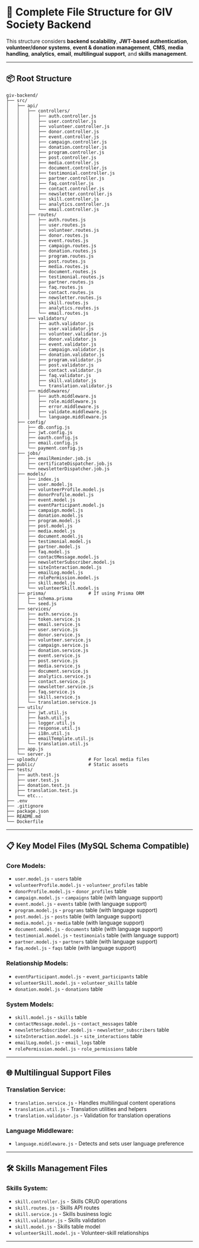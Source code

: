 # 🧱 Complete File Structure for GIV Society Backend

This structure considers **backend scalability**, **JWT-based authentication**, **volunteer/donor systems**, **event & donation management**, **CMS**, **media handling**, **analytics**, **email**, **multilingual support**, and **skills management**.

---

## 📦 Root Structure

```
giv-backend/
├── src/
│   ├── api/
│   │   ├── controllers/
│   │   │   ├── auth.controller.js
│   │   │   ├── user.controller.js
│   │   │   ├── volunteer.controller.js
│   │   │   ├── donor.controller.js
│   │   │   ├── event.controller.js
│   │   │   ├── campaign.controller.js
│   │   │   ├── donation.controller.js
│   │   │   ├── program.controller.js
│   │   │   ├── post.controller.js
│   │   │   ├── media.controller.js
│   │   │   ├── document.controller.js
│   │   │   ├── testimonial.controller.js
│   │   │   ├── partner.controller.js
│   │   │   ├── faq.controller.js
│   │   │   ├── contact.controller.js
│   │   │   ├── newsletter.controller.js
│   │   │   ├── skill.controller.js
│   │   │   ├── analytics.controller.js
│   │   │   └── email.controller.js
│   │   ├── routes/
│   │   │   ├── auth.routes.js
│   │   │   ├── user.routes.js
│   │   │   ├── volunteer.routes.js
│   │   │   ├── donor.routes.js
│   │   │   ├── event.routes.js
│   │   │   ├── campaign.routes.js
│   │   │   ├── donation.routes.js
│   │   │   ├── program.routes.js
│   │   │   ├── post.routes.js
│   │   │   ├── media.routes.js
│   │   │   ├── document.routes.js
│   │   │   ├── testimonial.routes.js
│   │   │   ├── partner.routes.js
│   │   │   ├── faq.routes.js
│   │   │   ├── contact.routes.js
│   │   │   ├── newsletter.routes.js
│   │   │   ├── skill.routes.js
│   │   │   ├── analytics.routes.js
│   │   │   └── email.routes.js
│   │   ├── validators/
│   │   │   ├── auth.validator.js
│   │   │   ├── user.validator.js
│   │   │   ├── volunteer.validator.js
│   │   │   ├── donor.validator.js
│   │   │   ├── event.validator.js
│   │   │   ├── campaign.validator.js
│   │   │   ├── donation.validator.js
│   │   │   ├── program.validator.js
│   │   │   ├── post.validator.js
│   │   │   ├── contact.validator.js
│   │   │   ├── faq.validator.js
│   │   │   ├── skill.validator.js
│   │   │   └── translation.validator.js
│   │   ├── middlewares/
│   │   │   ├── auth.middleware.js
│   │   │   ├── role.middleware.js
│   │   │   ├── error.middleware.js
│   │   │   ├── validate.middleware.js
│   │   │   └── language.middleware.js
│   ├── config/
│   │   ├── db.config.js
│   │   ├── jwt.config.js
│   │   ├── oauth.config.js
│   │   ├── email.config.js
│   │   └── payment.config.js
│   ├── jobs/
│   │   ├── emailReminder.job.js
│   │   ├── certificateDispatcher.job.js
│   │   └── newsletterDispatcher.job.js
│   ├── models/
│   │   ├── index.js
│   │   ├── user.model.js
│   │   ├── volunteerProfile.model.js
│   │   ├── donorProfile.model.js
│   │   ├── event.model.js
│   │   ├── eventParticipant.model.js
│   │   ├── campaign.model.js
│   │   ├── donation.model.js
│   │   ├── program.model.js
│   │   ├── post.model.js
│   │   ├── media.model.js
│   │   ├── document.model.js
│   │   ├── testimonial.model.js
│   │   ├── partner.model.js
│   │   ├── faq.model.js
│   │   ├── contactMessage.model.js
│   │   ├── newsletterSubscriber.model.js
│   │   ├── siteInteraction.model.js
│   │   ├── emailLog.model.js
│   │   ├── rolePermission.model.js
│   │   ├── skill.model.js
│   │   └── volunteerSkill.model.js
│   ├── prisma/                # If using Prisma ORM
│   │   ├── schema.prisma
│   │   └── seed.js
│   ├── services/
│   │   ├── auth.service.js
│   │   ├── token.service.js
│   │   ├── email.service.js
│   │   ├── user.service.js
│   │   ├── donor.service.js
│   │   ├── volunteer.service.js
│   │   ├── campaign.service.js
│   │   ├── donation.service.js
│   │   ├── event.service.js
│   │   ├── post.service.js
│   │   ├── media.service.js
│   │   ├── document.service.js
│   │   ├── analytics.service.js
│   │   ├── contact.service.js
│   │   ├── newsletter.service.js
│   │   ├── faq.service.js
│   │   ├── skill.service.js
│   │   └── translation.service.js
│   ├── utils/
│   │   ├── jwt.util.js
│   │   ├── hash.util.js
│   │   ├── logger.util.js
│   │   ├── response.util.js
│   │   ├── i18n.util.js
│   │   ├── emailTemplate.util.js
│   │   └── translation.util.js
│   ├── app.js
│   └── server.js
├── uploads/                   # For local media files
├── public/                    # Static assets
├── tests/
│   ├── auth.test.js
│   ├── user.test.js
│   ├── donation.test.js
│   ├── translation.test.js
│   └── etc...
├── .env
├── .gitignore
├── package.json
├── README.md
└── Dockerfile
```

---

## 📋 Key Model Files (MySQL Schema Compatible)

### **Core Models:**
- `user.model.js` - `users` table
- `volunteerProfile.model.js` - `volunteer_profiles` table
- `donorProfile.model.js` - `donor_profiles` table
- `campaign.model.js` - `campaigns` table (with language support)
- `event.model.js` - `events` table (with language support)
- `program.model.js` - `programs` table (with language support)
- `post.model.js` - `posts` table (with language support)
- `media.model.js` - `media` table (with language support)
- `document.model.js` - `documents` table (with language support)
- `testimonial.model.js` - `testimonials` table (with language support)
- `partner.model.js` - `partners` table (with language support)
- `faq.model.js` - `faqs` table (with language support)

### **Relationship Models:**
- `eventParticipant.model.js` - `event_participants` table
- `volunteerSkill.model.js` - `volunteer_skills` table
- `donation.model.js` - `donations` table

### **System Models:**
- `skill.model.js` - `skills` table
- `contactMessage.model.js` - `contact_messages` table
- `newsletterSubscriber.model.js` - `newsletter_subscribers` table
- `siteInteraction.model.js` - `site_interactions` table
- `emailLog.model.js` - `email_logs` table
- `rolePermission.model.js` - `role_permissions` table

---

## 🌐 Multilingual Support Files

### **Translation Service:**
- `translation.service.js` - Handles multilingual content operations
- `translation.util.js` - Translation utilities and helpers
- `translation.validator.js` - Validation for translation operations

### **Language Middleware:**
- `language.middleware.js` - Detects and sets user language preference

---

## 🛠️ Skills Management Files

### **Skills System:**
- `skill.controller.js` - Skills CRUD operations
- `skill.routes.js` - Skills API routes
- `skill.service.js` - Skills business logic
- `skill.validator.js` - Skills validation
- `skill.model.js` - Skills table model
- `volunteerSkill.model.js` - Volunteer-skill relationships

---
